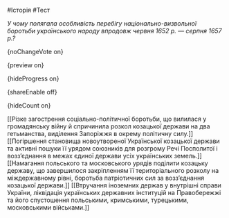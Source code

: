 #Історія #Тест

*У чому полягала особливість перебігу національно-визвольної боротьби  українського народу впродовж червня 1652 р. — серпня 1657 р.?*

{noChangeVote on}

{preview on}

{hideProgress on}

{shareEnable off}

{hideCount on}

[[Різке загострення соціально-політичної боротьби, що вилилася у громадянську війну й спричинила розкол козацької держави на два гетьманства, виділення Запоріжжя в окрему політичну силу.]]
[[Погіршення становища новоутвореної Української козацької держави та активні пошуки її урядом союзників для розгрому Речі Посполитої і возз’єднання в межах єдиної держави усіх українських земель.]]
[[Намагання польського та московського урядів поділити козацьку державу, що завершилося закріпленням її територіального розколу на міждержавному рівні, боротьба патріотичних сил за возз’єднання козацької держави.]]
[[Втручання іноземних держав у внутрішні справи України, ліквідація українських державних інституцій на Правобережжі та його спустошення польськими, кримськими, турецькими, московськими військами.]]
